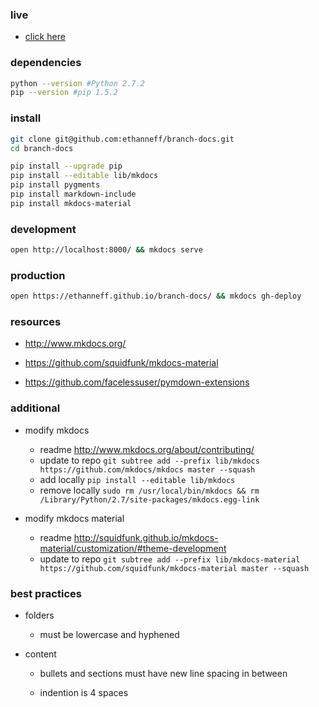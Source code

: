 ### live

- [click here](https://branchmetrics.github.io/docs/)

### dependencies 

```bash
python --version #Python 2.7.2
pip --version #pip 1.5.2
```

### install

```bash
git clone git@github.com:ethanneff/branch-docs.git
cd branch-docs
```

```bash
pip install --upgrade pip
pip install --editable lib/mkdocs
pip install pygments
pip install markdown-include
pip install mkdocs-material
```

### development

```bash
open http://localhost:8000/ && mkdocs serve
```

### production

```bash
open https://ethanneff.github.io/branch-docs/ && mkdocs gh-deploy
```

### resources

- http://www.mkdocs.org/

- https://github.com/squidfunk/mkdocs-material

- https://github.com/facelessuser/pymdown-extensions


### additional

- modify mkdocs 
    - readme http://www.mkdocs.org/about/contributing/
    - update to repo `git subtree add --prefix lib/mkdocs https://github.com/mkdocs/mkdocs master --squash`
    - add locally `pip install --editable lib/mkdocs`
    - remove locally `sudo rm /usr/local/bin/mkdocs && rm /Library/Python/2.7/site-packages/mkdocs.egg-link`

- modify mkdocs material 
    - readme http://squidfunk.github.io/mkdocs-material/customization/#theme-development
    - update to repo `git subtree add --prefix lib/mkdocs-material https://github.com/squidfunk/mkdocs-material master --squash`

### best practices

- folders 

    - must be lowercase and hyphened

- content 

    - bullets and sections must have new line spacing in between

    - indention is 4 spaces
